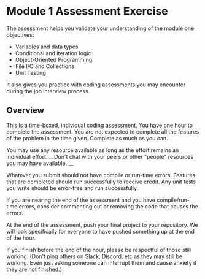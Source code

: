 # Module 1 Assessment Exercise

The assessment helps you validate your understanding of the module one objectives:
* Variables and data types 
* Conditional and iteration logic 
* Object-Oriented Programming 
* File I/O and Collections
* Unit Testing 

It also gives you practice with coding assessments you may encounter during the job interview process.

## Overview

This is a time-boxed, individual coding assessment. You have one hour to complete the assessment. You are not expected to complete all the features of the problem in the time given. Complete as much as you can.

You may use any resource available as long as the effort remains an individual effort. 
__Don't chat with your peers or other "people" resources you may have available. __

Whatever you submit should not have compile or run-time errors. Features that are completed should run successfully to receive credit. Any unit tests you write should be error-free and run successfully.

If you are nearing the end of the assessment and you have compile/run-time errors, consider commenting out or removing the code that causes the errors.

At the end of the assessment, push your final project to your repository. We will look specifically for everyone to have pushed something up at the end of the hour.

If you finish before the end of the hour, please be respectful of those still working. (Don't ping others on Slack, Discord, etc as they may still be working. Even just asking someone can interrupt them and cause anxiety if they are not finished.)
